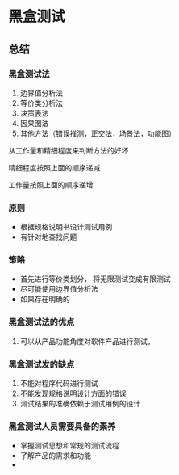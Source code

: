 # 黑盒测试



## 总结

### 黑盒测试法

1. 边界值分析法
2. 等价类分析法
3. 决策表法
4. 因果图法
5. 其他方法（错误推测，正交法，场景法，功能图）

从工作量和精细程度来判断方法的好坏

精细程度按照上面的顺序递减

工作量按照上面的顺序递增

### 原则

- 根据规格说明书设计测试用例
- 有针对地查找问题

### 策略

- 首先进行等价类划分， 将无限测试变成有限测试
- 尽可能使用边界值分析法
- 如果存在明确的

### 黑盒测试法的优点

1. 可以从产品功能角度对软件产品进行测试，

### 黑盒测试发的缺点

1. 不能对程序代码进行测试
2. 不能发现规格说明设计方面的错误
3. 测试结果的准确依赖于测试用例的设计

### 黑盒测试人员需要具备的素养

- 掌握测试思想和常规的测试流程
- 了解产品的需求和功能
- 

